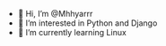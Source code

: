 - 👋 Hi, I’m @Mhhyarrr
- 👀 I’m interested in Python and Django 
- 🌱 I’m currently learning Linux

<!---
Mhhyarrr/Mhhyarrr is a ✨ special ✨ repository because its `README.md` (this file) appears on your GitHub profile.
You can click the Preview link to take a look at your changes.
--->
